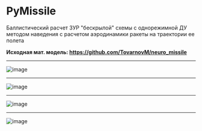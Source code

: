 # PyMissile

Баллистический расчет ЗУР "бескрылой" схемы с однорежимной ДУ методом наведения с расчетом аэродинамики ракеты на траектории ее полета

**Исходная мат. модель: https://github.com/TovarnovM/neuro_missile**

-----------------------------------------------------------------------------------------------------------------

![image](https://user-images.githubusercontent.com/70746078/117541848-86159180-b01e-11eb-8d95-b1e8c5557efc.png)

-----------------------------------------------------------------------------------------------------------------

![image](https://user-images.githubusercontent.com/70746078/117553761-073f4980-b05c-11eb-87e1-aeb73d1cfefa.png)

-----------------------------------------------------------------------------------------------------------------

![image](https://user-images.githubusercontent.com/70746078/117777882-b7bc7180-b245-11eb-87a1-3ad4b8ab2028.png)

-----------------------------------------------------------------------------------------------------------------

![image](https://user-images.githubusercontent.com/70746078/118301658-ff642700-b4eb-11eb-8150-377c032159bb.png)
